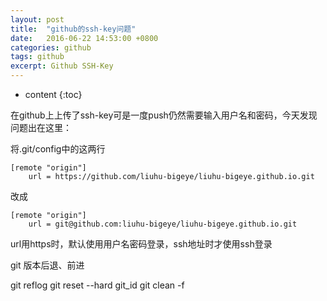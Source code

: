```yaml
---
layout: post
title:  "github的ssh-key问题"
date:   2016-06-22 14:53:00 +0800
categories: github
tags: github
excerpt: Github SSH-Key 
---
```


* content
{:toc}

在github上上传了ssh-key可是一度push仍然需要输入用户名和密码，今天发现问题出在这里：

将.git/config中的这两行

```vim
[remote "origin"]
	url = https://github.com/liuhu-bigeye/liuhu-bigeye.github.io.git
```

改成

```vim
[remote "origin"]
	url = git@github.com:liuhu-bigeye/liuhu-bigeye.github.io.git
```

url用https时，默认使用用户名密码登录，ssh地址时才使用ssh登录

git 版本后退、前进

git reflog
git reset --hard git\_id
git clean -f
